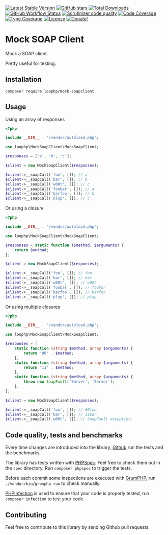 [![Latest Stable Version](https://img.shields.io/packagist/v/loophp/mock-soapclient.svg?style=flat-square)](https://packagist.org/packages/loophp/mock-soapclient)
 [![GitHub stars](https://img.shields.io/github/stars/loophp/mock-soapclient.svg?style=flat-square)](https://packagist.org/packages/loophp/mock-soapclient)
 [![Total Downloads](https://img.shields.io/packagist/dt/loophp/mock-soapclient.svg?style=flat-square)](https://packagist.org/packages/loophp/mock-soapclient)
 [![GitHub Workflow Status](https://img.shields.io/github/workflow/status/loophp/mock-soapclient/Continuous%20Integration?style=flat-square)](https://github.com/loophp/mock-soapclient/actions)
 [![Scrutinizer code quality](https://img.shields.io/scrutinizer/quality/g/loophp/mock-soapclient/master.svg?style=flat-square)](https://scrutinizer-ci.com/g/loophp/mock-soapclient/?branch=master)
 [![Code Coverage](https://img.shields.io/scrutinizer/coverage/g/loophp/mock-soapclient/master.svg?style=flat-square)](https://scrutinizer-ci.com/g/loophp/mock-soapclient/?branch=master)
 [![Type Coverage](https://shepherd.dev/github/loophp/mock-soapclient/coverage.svg)](https://shepherd.dev/github/loophp/mock-soapclient)
 [![License](https://img.shields.io/packagist/l/loophp/mock-soapclient.svg?style=flat-square)](https://packagist.org/packages/loophp/mock-soapclient)
 [![Donate!](https://img.shields.io/badge/Donate-Paypal-brightgreen.svg?style=flat-square)](https://paypal.me/drupol)
 
# Mock SOAP Client

Mock a SOAP client.

Pretty useful for testing.

## Installation

```composer require loophp/mock-soapclient```

## Usage

Using an array of responses

```php
<?php

include __DIR__ . '/vendor/autoload.php';

use loophp\MockSoapClient\MockSoapClient;

$responses = ['a', 'b', 'c'];

$client = new MockSoapClient($responses);

$client->__soapCall('foo', []); // a
$client->__soapCall('bar', []); // b
$client->__soapCall('w00t', []); // c
$client->__soapCall('foobar', []); // a
$client->__soapCall('barfoo', []); // b
$client->__soapCall('plop', []); // c
```

Or using a closure

```php
<?php

include __DIR__ . '/vendor/autoload.php';

use loophp\MockSoapClient\MockSoapClient;

$responses = static function ($method, $arguments) {
    return $method;
};

$client = new MockSoapClient($responses);

$client->__soapCall('foo', []); // foo
$client->__soapCall('bar', []); // bar
$client->__soapCall('w00t', []); // w00t
$client->__soapCall('foobar', []); // foobar
$client->__soapCall('barfoo', []); // barfoo
$client->__soapCall('plop', []); // plop
```

Or using multiple closures

```php
<?php

include __DIR__ . '/vendor/autoload.php';

use loophp\MockSoapClient\MockSoapClient;

$responses = [
    static function (string $method, array $arguments) {
        return '00' . $method;
    },
    static function (string $method, array $arguments) {
        return '11' . $method;
    },
    static function (string $method, array $arguments) {
        throw new SoapFault('Server', 'Server');
    },
];

$client = new MockSoapClient($responses);

$client->__soapCall('foo', []); // 00foo
$client->__soapCall('bar', []); // 11bar
$client->__soapCall('w00t', []); // SoapFault exception.
```

## Code quality, tests and benchmarks

Every time changes are introduced into the library, [Github](https://github.com/loophp/mock-soapclient/actions) run the tests and the benchmarks.

The library has tests written with [PHPSpec](http://www.phpspec.net/).
Feel free to check them out in the `spec` directory. Run `composer phpspec` to trigger the tests.

Before each commit some inspections are executed with [GrumPHP](https://github.com/phpro/grumphp), run `./vendor/bin/grumphp run` to check manually.

[PHPInfection](https://github.com/infection/infection) is used to ensure that your code is properly tested, run `composer infection` to test your code.

## Contributing

Feel free to contribute to this library by sending Github pull requests.
